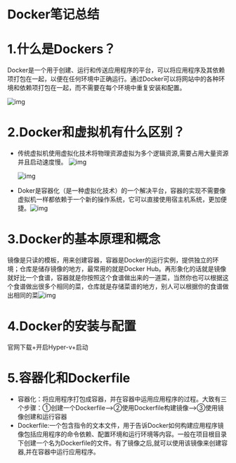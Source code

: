 # Docker笔记总结
# 1.什么是Dockers？

Docker是一个用于创建、运行和传送应用程序的平台，可以将应用程序及其依赖项打包在一起，以便在任何环境中正确运行。通过Docker可以将网站中的各种环境和依赖项打包在一起，而不需要在每个环境中重复安装和配置。

 ![img](file:///C:\Users\ASUS\AppData\Local\Temp\QQ_1721960119560.png) 

# 2.Docker和虚拟机有什么区别？

- 传统虚拟机使用虚拟化技术将物理资源虚拟为多个逻辑资源,需要占用大量资源并且启动速度慢。 ![img](file:///C:\Users\ASUS\AppData\Local\Temp\QQ_1721960281370.png) 

   ![img](file:///C:\Users\ASUS\AppData\Local\Temp\QQ_1721960226256.png) 

-  Doker是容器化（是一种虚拟化技术）的一个解决平台，容器的实现不需要像虚拟机一样都依赖于一个新的操作系统，它可以直接使用宿主机系统，更加便捷。![img](file:///C:\Users\ASUS\AppData\Local\Temp\QQ_1721960351337.png) 

# 3.Docker的基本原理和概念

 镜像是只读的模板，用来创建容器，容器是Docker的运行实例，提供独立的环境；仓库是储存镜像的地方，最常用的就是Docker Hub。再形象化的话就是镜像就好比一个食谱，容器就是你按照这个食谱做出来的一道菜，当然你也可以根据这个食谱做出很多个相同的菜，仓库就是存储菜谱的地方，别人可以根据你的食谱做出相同的菜![img](file:///C:\Users\ASUS\AppData\Local\Temp\QQ_1721958169147.png) 

# 4.Docker的安装与配置

官网下载+开启Hyper-v+启动

# 5.容器化和Dockerfile

- 容器化：将应用程序打包成容器，并在容器中运用应用程序的过程。大致有三个步骤：①创建一个Dockerfile-->②使用Dockerfile构建镜像-->③使用镜像创建和运行容器
- Dockerfile:一个包含指令的文本文件，用于告诉Docker如何构建应用程序镜像包括应用程序的命令依赖、配置环境和运行环境等内容。一般在项目根目录下创建一个名为Dockerfile的文件。有了镜像之后,就可以使用该镜像来创建容器,并在容器中运行应用程序。

# 



